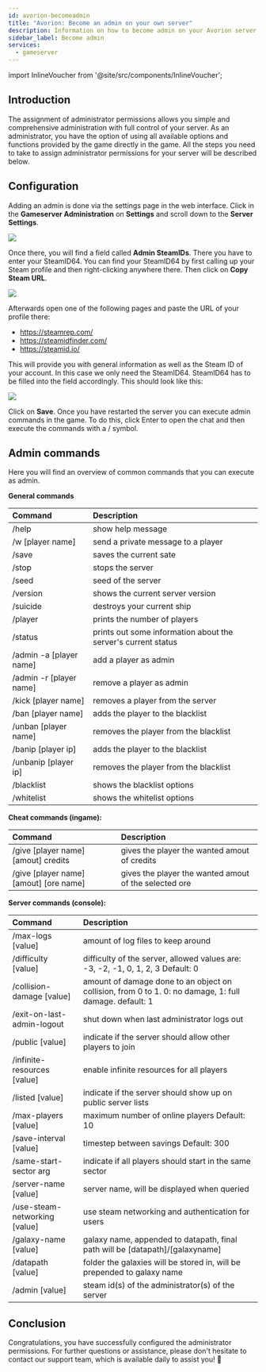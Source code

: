 ```yaml
---
id: avorion-becomeadmin
title: "Avorion: Become an admin on your own server"
description: Information on how to become admin on your Avorion server from ZAP-Hosting - ZAP-Hosting.com documentation
sidebar_label: Become admin
services:
  - gameserver
---
```


import InlineVoucher from '@site/src/components/InlineVoucher';

## Introduction
The assignment of administrator permissions allows you simple and comprehensive administration with full control of your server. As an administrator, you have the option of using all available options and functions provided by the game directly in the game. All the steps you need to take to assign administrator permissions for your server will be described below. 
<InlineVoucher />

## Configuration

Adding an admin is done via the settings page in the web interface. Click in the **Gameserver Administration** on **Settings** and scroll down to the **Server Settings**.

![](https://screensaver01.zap-hosting.com/index.php/s/gzei7sWedJMrqzc/preview)



Once there, you will find a field called **Admin SteamIDs**. There you have to enter your SteamID64. You can find your SteamID64 by first calling up your Steam profile and then right-clicking anywhere there. Then click on **Copy Steam URL**. 



![](https://screensaver01.zap-hosting.com/index.php/s/q7E3qSd9GoLCswM/preview)



Afterwards open one of the following pages and paste the URL of your profile there: 

- https://steamrep.com/
- https://steamidfinder.com/
- https://steamid.io/

This will provide you with general information as well as the Steam ID of your account. In this case we only need the SteamID64. SteamID64 has to be filled into the field accordingly. This should look like this:



![](https://screensaver01.zap-hosting.com/index.php/s/qakTq9iLW72jkyC/preview)



Click on **Save**. Once you have restarted the server you can execute admin commands in the game. To do this, click Enter to open the chat and then execute the commands with a / symbol. 



## Admin commands

Here you will find an overview of common commands that you can execute as admin. 



**General commands**

| Command                 | Description                                                  |
| :---------------------- | :----------------------------------------------------------- |
| /help                   | show help message                                            |
| /w [player name]        | send a private message to a player                           |
| /save                   | saves the current sate                                       |
| /stop                   | stops the server                                             |
| /seed                   | seed of the server                                           |
| /version                | shows the current server version                             |
| /suicide                | destroys your current ship                                   |
| /player                 | prints the number of players                                 |
| /status                 | prints out some information about the server's current status |
| /admin -a [player name] | add a player as admin                                        |
| /admin -r [player name] | remove a player as admin                                     |
| /kick [player name]     | removes a player from the server                             |
| /ban [player name]      | adds the player to the blacklist                             |
| /unban [player name]    | removes the player from the blacklist                        |
| /banip [player ip]      | adds the player to the blacklist                             |
| /unbanip [player ip]    | removes the player from the blacklist                        |
| /blacklist              | shows the blacklist options                                  |
| /whitelist              | shows the whitelist options                                  |



**Cheat commands (ingame):**

| Command                                | Description                                           |
| :------------------------------------- | :---------------------------------------------------- |
| /give [player name] [amout] credits    | gives the player the wanted amout of credits          |
| /give [player name] [amout] [ore name] | gives the player the wanted amout of the selected ore |



**Server commands (console):**

| Command                       | Description                                                  |
| :---------------------------- | :----------------------------------------------------------- |
| /max-logs [value]             | amount of log files to keep around                           |
| /difficulty [value]           | difficulty of the server, allowed values are: -3, -2, -1, 0, 1, 2, 3 Default: 0 |
| /collision-damage [value]     | amount of damage done to an object on collision, from 0 to 1. 0: no damage, 1: full damage. default: 1 |
| /exit-on-last-admin-logout    | shut down when last administrator logs out                   |
| /public [value]               | indicate if the server should allow other players to join    |
| /infinite-resources [value]   | enable infinite resources for all players                    |
| /listed [value]               | indicate if the server should show up on public server lists |
| /max-players [value]          | maximum number of online players Default: 10                 |
| /save-interval [value]        | timestep between savings Default: 300                        |
| /same-start-sector arg        | indicate if all players should start in the same sector      |
| /server-name [value]          | server name, will be displayed when queried                  |
| /use-steam-networking [value] | use steam networking and authentication for users            |
| /galaxy-name [value]          | galaxy name, appended to datapath, final path will be [datapath]/[galaxyname] |
| /datapath [value]             | folder the galaxies will be stored in, will be prepended to galaxy name |
| /admin [value]                | steam id(s) of the administrator(s) of the server            |


## Conclusion

Congratulations, you have successfully configured the administrator permissions. For further questions or assistance, please don't hesitate to contact our support team, which is available daily to assist you! 🙂